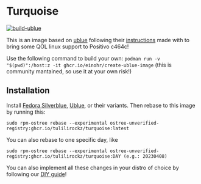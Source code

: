 # Turquoise

[![build-ublue](https://github.com/tulilirockz/rose-positivo-c464c/actions/workflows/build.yml/badge.svg)](https://github.com/tulilirockz/ublue-positivo-c464c/actions/workflows/build.yml)

This is an image based on [ublue](https://github.com/ublue-os/startingpoint) following their [instructions](https://ublue.it/making-your-own/) made with to bring some QOL linux support to Positivo c464c!

Use the following command to build your own: `podman run -v "$(pwd)":/host:z -it ghcr.io/einohr/create-ublue-image` (this is community mantained, so use it at your own risk!)


## Installation

Install [Fedora Silverblue](https://silverblue.fedoraproject.org/), [Ublue](https://ublue.it/installation/), or their variants. Then rebase to this image by running this:

```
sudo rpm-ostree rebase --experimental ostree-unverified-registry:ghcr.io/tulilirockz/turquoise:latest
```

You can also rebase to one specific day, like

```
sudo rpm-ostree rebase --experimental ostree-unverified-registry:ghcr.io/tulilirockz/turquoise:DAY (e.g.: 20230408)
```

You can also implement all these changes in your distro of choice by following our [DIY guide](docs/DIY.md)!
